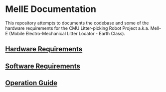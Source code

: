 # MellE Documentation
This repository attempts to documents the codebase and some of the hardware requirements for the CMU Litter-picking Robot Project a.k.a. Mell-E (Mobile Electro-Mechanical Litter Locator - Earth Class).

## [Hardware Requirements](https://github.com/LitterBot2017/MellE_Documentation/blob/master/Hardware.md) 
## [Software Requirements](https://github.com/LitterBot2017/MellE_Documentation/blob/master/Software.md)
## [Operation Guide](https://github.com/LitterBot2017/MellE_Documentation/blob/master/Operation.md)
